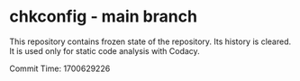 # chkconfig - main branch

This repository contains frozen state of the repository.
Its history is cleared. It is used only for static code
analysis with Codacy.

Commit Time: 1700629226